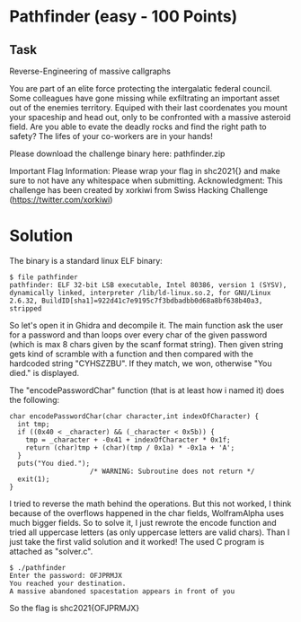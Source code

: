 # Pathfinder (easy - 100 Points)

## Task
Reverse-Engineering of massive callgraphs

You are part of an elite force protecting the intergalatic federal council.
Some colleagues have gone missing while exfiltrating an important asset out of the enemies territory.
Equiped with their last coordenates you mount your spaceship and head out, only to be confronted with a massive asteroid field.
Are you able to evate the deadly rocks and find the right path to safety?
The lifes of your co-workers are in your hands!

Please download the challenge binary here: pathfinder.zip

Important Flag Information: Please wrap your flag in shc2021{} and make sure to not have any whitespace when submitting.
Acknowledgment: This challenge has been created by xorkiwi from Swiss Hacking Challenge (https://twitter.com/xorkiwi)

# Solution

The binary is a standard linux ELF binary:
```
$ file pathfinder
pathfinder: ELF 32-bit LSB executable, Intel 80386, version 1 (SYSV), dynamically linked, interpreter /lib/ld-linux.so.2, for GNU/Linux 2.6.32, BuildID[sha1]=922d41c7e9195c7f3bdbadbb0d68a8bf638b40a3, stripped
```

So let's open it in Ghidra and decompile it. The main function ask the user for a password
and than loops over every char of the given password (which is max 8 chars given by the scanf format string).
Then given string gets kind of scramble with a function and then compared with the hardcoded string "CYHSZZBU". If
they match, we won, otherwise "You died." is displayed.

The "encodePasswordChar" function (that is at least how i named it) does the following:
```
char encodePasswordChar(char character,int indexOfCharacter) {
  int tmp;
  if ((0x40 < _character) && (_character < 0x5b)) {
    tmp = _character + -0x41 + indexOfCharacter * 0x1f;
    return (char)tmp + (char)(tmp / 0x1a) * -0x1a + 'A';
  }
  puts("You died.");
                    /* WARNING: Subroutine does not return */
  exit(1);
}
```

I tried to reverse the math behind the operations. But this not worked, I think because of the overflows happened
in the char fields, WolframAlpha uses much bigger fields. So to solve it, I just rewrote the encode function and
tried all uppercase letters (as only uppercase letters are valid chars). Than I just take the first valid solution
and it worked! The used C program is attached as "solver.c".

```
$ ./pathfinder
Enter the password: OFJPRMJX
You reached your destination.
A massive abandoned spacestation appears in front of you
```

So the flag is shc2021{OFJPRMJX}
